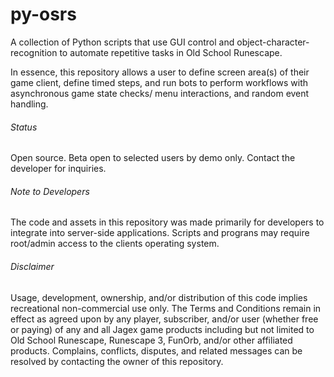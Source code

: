 # py-osrs
A collection of Python scripts that use GUI control and object-character-recognition to automate repetitive tasks in Old School Runescape.

In essence, this repository allows a user to define screen area(s) of their game client, define timed steps, and run bots to perform workflows with asynchronous game state checks/ menu interactions, and random event handling.

###### Status
Open source. Beta open to selected users by demo only. Contact the developer for inquiries.

###### Note to Developers
The code and assets in this repository was made primarily for developers to integrate into server-side applications. 
Scripts and prograns may require root/admin access to the clients operating system.


###### Disclaimer
Usage, development, ownership, and/or distribution of this code implies recreational non-commercial use only. The Terms and Conditions remain in effect as agreed upon by any player, subscriber, and/or user (whether free or paying) of any and all Jagex game products including but not limited to Old School Runescape, Runescape 3, FunOrb, and/or other affiliated products. Complains, conflicts, disputes, and related messages can be resolved by contacting the owner of this repository.   
